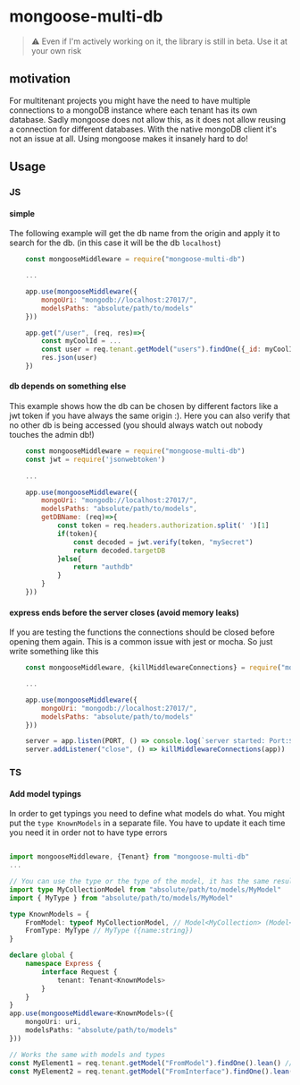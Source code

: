 # mongoose-multi-db

> :warning: Even if I'm actively working on it, the library is still in beta. Use it at your own risk

## motivation
For multitenant projects you might have the need to have multiple connections to a mongoDB instance where each tenant has its own database. Sadly mongoose does not allow this, as it does not allow reusing a connection for different databases. With the native mongoDB client it's not an issue at all. Using mongoose makes it insanely hard to do!

## Usage
### JS

#### simple
The following example will get the db name from the origin and apply it to search for the db. (in this case it will be the db `localhost`)
```javascript
    const mongooseMiddleware = require("mongoose-multi-db")

    ...

    app.use(mongooseMiddleware({
        mongoUri: "mongodb://localhost:27017/",
        modelsPaths: "absolute/path/to/models"
    }))

    app.get("/user", (req, res)=>{
        const myCoolId = ...
        const user = req.tenant.getModel("users").findOne({_id: myCoolId}).lean()
        res.json(user)
    })
```

#### db depends on something else
This example shows how the db can be chosen by different factors like a jwt token if you have always the same origin :). Here you can also verify that no other db is being accessed (you should always watch out nobody touches the admin db!)
```javascript
    const mongooseMiddleware = require("mongoose-multi-db")
    const jwt = require('jsonwebtoken')
        
    ...

    app.use(mongooseMiddleware({
        mongoUri: "mongodb://localhost:27017/",
        modelsPaths: "absolute/path/to/models",
        getDBName: (req)=>{
            const token = req.headers.authorization.split(' ')[1]
            if(token){
                const decoded = jwt.verify(token, "mySecret")
                return decoded.targetDB
            }else{
                return "authdb"
            }
        }
    }))
```
#### express ends before the server closes (avoid memory leaks)
If you are testing the functions the connections should be closed before opening them again. This is a common issue with jest or mocha. So just write something like this
```javascript
    const mongooseMiddleware, {killMiddlewareConnections} = require("mongoose-multi-db")

    ...

    app.use(mongooseMiddleware({
        mongoUri: "mongodb://localhost:27017/",
        modelsPaths: "absolute/path/to/models"
    }))

    server = app.listen(PORT, () => console.log(`server started: Port:${PORT}`));
    server.addListener("close", () => killMiddlewareConnections(app))
```

### TS
#### Add model typings
In order to get typings you need to define what models do what. You might put the `type KnownModels` in a separate file. You have to update it each time you need it in order not to have type errors
```ts

import mongooseMiddleware, {Tenant} from "mongoose-multi-db"
...

// You can use the type or the type of the model, it has the same result
import type MyCollectionModel from "absolute/path/to/models/MyModel"
import { MyType } from "absolute/path/to/models/MyModel"

type KnownModels = {
    FromModel: typeof MyCollectionModel, // Model<MyCollection> (Model<{name:string}>)
    FromType: MyType // MyType ({name:string})
}

declare global {
    namespace Express {
        interface Request {
            tenant: Tenant<KnownModels>
        }
    }
}
app.use(mongooseMiddleware<KnownModels>({
    mongoUri: uri,
    modelsPaths: "absolute/path/to/models"
}))

// Works the same with models and types
const MyElement1 = req.tenant.getModel("FromModel").findOne().lean() // {name:string} | null
const MyElement2 = req.tenant.getModel("FromInterface").findOne().lean() // {name:string} | null

```